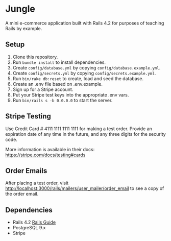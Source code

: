 # Jungle

A mini e-commerce application built with Rails 4.2 for purposes of teaching Rails by example.


## Setup

1. Clone this repository.
2. Run `bundle install` to install dependencies.
3. Create `config/database.yml` by copying `config/database.example.yml`.
4. Create `config/secrets.yml` by copying `config/secrets.example.yml`.
5. Run `bin/rake db:reset` to create, load and seed the database.
6. Create an .env file based on .env.example.
7. Sign up for a Stripe account.
8. Put your Stripe test keys into the appropriate .env vars.
9. Run `bin/rails s -b 0.0.0.0` to start the server.

## Stripe Testing

Use Credit Card # 4111 1111 1111 1111 for making a test order. Provide an expiration date of any time in the future, and any three digits for the security code.

More information is available in their docs: <https://stripe.com/docs/testing#cards>

## Order Emails

After placing a test order, visit  [http://localhost:3000/rails/mailers/user_mailer/order_email](http://localhost:3000/rails/mailers/user_mailer/order_email) to see a copy of the order email.

## Dependencies

* Rails 4.2 [Rails Guide](http://guides.rubyonrails.org/v4.2/)
* PostgreSQL 9.x
* Stripe
